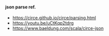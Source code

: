 #### json parse ref.

- https://circe.github.io/circe/parsing.html
- https://youtu.be/uCtKqp2tdrg
- https://www.baeldung.com/scala/circe-json
